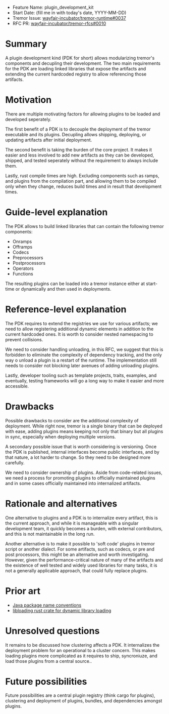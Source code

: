 - Feature Name: plugin_development_kit
- Start Date: (fill me in with today's date, YYYY-MM-DD)
- Tremor Issue: [wayfair-incubator/tremor-runtime#0037](https://github.com/wayfair-incubator/tremor-runtime/issues/37)
- RFC PR: [wayfair-incubator/tremor-rfcs#0010](https://github.com/wayfair-incubator/tremor-rfcs/pull/0010)

# Summary
[summary]: #summary

A plugin development kind (PDK for short) allows modularizing tremor's components and decupling their development. The two main requirements for the PDK are loading linked libraries that expose the artifacts and extending the current hardcoded registry to allow referencing those artifacts.

# Motivation
[motivation]: #motivation

There are multiple motivating factors for allowing plugins to be loaded and developed seperately.

The first benefit of a PDK is to decouple the deployment of the tremor executable and its plugins. Decupling allows shipping, deploying, or updating artifacts after initial deployment.

The second benefit is taking the burden of the core project. It makes it easier and less involved to add new artifacts as they can be developed, shipped, and tested seperately without the requirement to always include them.

Lastly, rust compile times are high. Excluding components such as ramps, and plugins from the compilation part, and allowing them to be compiled only when they change, reduces build times and in result that development times. 

# Guide-level explanation
[guide-level-explanation]: #guide-level-explanation

The PDK allows to build linked libraries that can contain the following tremor components:

- Onramps
- Offramps
- Codecs
- Preprocessors
- Postprocessors
- Operators
- Functions

The resulting plugins can be loaded into a tremor instance either at start-time or dynamically and then used in deployments.

# Reference-level explanation
[reference-level-explanation]: #reference-level-explanation

The PDK requires to extend the registries we use for various artifacts; we need to allow registering additional dynamic elements in addition to the current hardcoded ones. It is worth to consider nested namespacing to prevent collisions.

We need to consider handling unloading, in this RFC, we suggest that this is forbidden to eliminate the complexity of dependency tracking, and the only way o unload a plugin is a restart of the runtime. The implementation still needs to consider not blocking later avenues of adding unloading plugins.

Lastly, developer tooling such as template projects, traits, examples, and eventually, testing frameworks will go a long way to make it easier and more accessible.

# Drawbacks
[drawbacks]: #drawbacks

Possible drawbacks to consider are the additional complexity of deployment. While right now, tremor is a single binary that can be deployed with ease, adding plugins means keeping not only that binary but all plugins in sync, especially when deploying multiple versions.

A secondary possible issue that is worth considering is versioning. Once the PDK is published, internal interfaces become public interfaces, and by that nature, a lot harder to change. So they need to be designed more carefully.

We need to consider ownership of plugins. Aside from code-related issues, we need a process for promoting plugins to officially maintained plugins and in some cases officially maintained into internalized artifacts.

# Rationale and alternatives
[rationale-and-alternatives]: #rationale-and-alternatives

One alternative to plugins and a PDK is to internalize every artifact, this is the current approach, and while it is manageable with a singular development team, it quickly becomes a burden, with external contributors, and this is not maintainable in the long run.

Another alternative is to make it possible to 'soft code' plugins in tremor script or another dialect. For some artifacts, such as codecs, or pre and post processors, this might be an alternative and worth investigating. However, given the performance-critical nature of many of the artifacts and the existence of well tested and widely used libraries for many tasks, it is not a generally applicable approach, that could fully replace plugins.

# Prior art
[prior-art]: #prior-art

- [Java package name conventions](https://docs.oracle.com/javase/tutorial/java/package/namingpkgs.html)
- [libloading rust crate for dynamic library loading](https://docs.rs/libloading/0.5.2/libloading/index.html)

# Unresolved questions
[unresolved-questions]: #unresolved-questions

It remains to be discussed how clustering affects a PDK. It internalizes the deployment problem for an operational to a cluster concern. This makes loading plugins more complicated as it requires to ship, syncroniuze, and load those plugins from a central source..

# Future possibilities
[future-possibilities]: #future-possibilities

Future possibilities are a central plugin registry (think cargo for plugins), clustering and deployment of plugins, bundles, and dependencies amongst plugins.